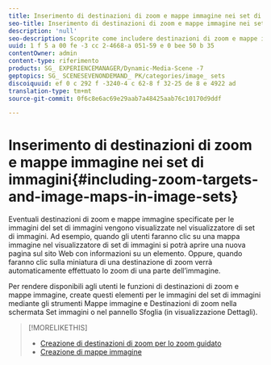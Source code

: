 ```yaml
---
title: Inserimento di destinazioni di zoom e mappe immagine nei set di immagini
seo-title: Inserimento di destinazioni di zoom e mappe immagine nei set di immagini
description: 'null'
seo-description: Scoprite come includere destinazioni di zoom e mappe immagine in Set immagini.
uuid: 1 f 5 a 00 fe -3 cc 2-4668-a 051-59 e 0 bee 50 b 35
contentOwner: admin
content-type: riferimento
products: SG_ EXPERIENCEMANAGER/Dynamic-Media-Scene -7
geptopics: SG_ SCENESEVENONDEMAND_ PK/categories/image_ sets
discoiquuid: ef 0 c 292 f -3240-4 c 62-8 f 32-25 de 8 e 4922 ad
translation-type: tm+mt
source-git-commit: 0f6c8e6ac69e29aab7a48425aab76c10170d9ddf

---
```



# Inserimento di destinazioni di zoom e mappe immagine nei set di immagini{#including-zoom-targets-and-image-maps-in-image-sets}

Eventuali destinazioni di zoom e mappe immagine specificate per le immagini del set di immagini vengono visualizzate nel visualizzatore di set di immagini. Ad esempio, quando gli utenti faranno clic su una mappa immagine nel visualizzatore di set di immagini si potrà aprire una nuova pagina sul sito Web con informazioni su un elemento. Oppure, quando faranno clic sulla miniatura di una destinazione di zoom verrà automaticamente effettuato lo zoom di una parte dell’immagine.

Per rendere disponibili agli utenti le funzioni di destinazioni di zoom e mappe immagine, create questi elementi per le immagini del set di immagini mediante gli strumenti Mappe immagine e Destinazioni di zoom nella schermata Set immagini o nel pannello Sfoglia (in visualizzazione Dettagli).

>[!MORELIKETHIS]
>
>* [Creazione di destinazioni di zoom per lo zoom guidato](creating-zoom-targets-guided-zoom.md#creating_zoom_targets_for_guided_zoom)
>* [Creazione di mappe immagine](creating-image-maps.md#creating_image_maps)


